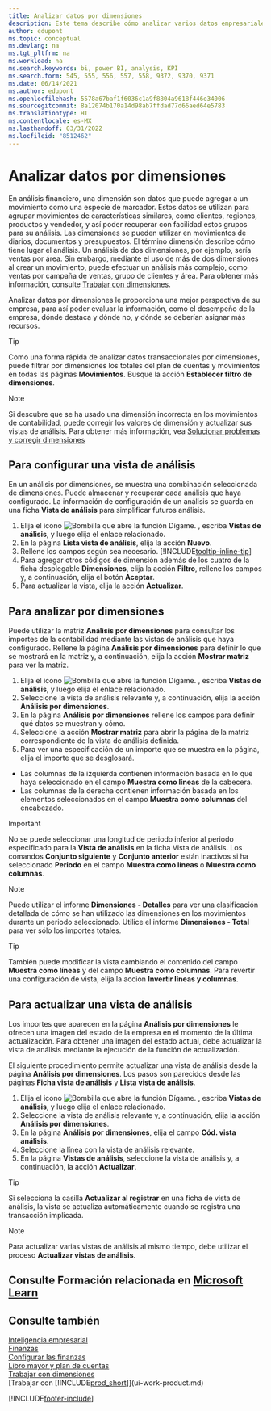 ```yaml
---
title: Analizar datos por dimensiones
description: Este tema describe cómo analizar varios datos empresariales por dimensiones. Las dimensiones le brindan una mayor perspectiva de su negocio para que pueda evaluar la información.
author: edupont
ms.topic: conceptual
ms.devlang: na
ms.tgt_pltfrm: na
ms.workload: na
ms.search.keywords: bi, power BI, analysis, KPI
ms.search.form: 545, 555, 556, 557, 558, 9372, 9370, 9371
ms.date: 06/14/2021
ms.author: edupont
ms.openlocfilehash: 5578a67baf1f6036c1a9f8804a9618f446e34006
ms.sourcegitcommit: 8a12074b170a14d98ab7ffdad77d66aed64e5783
ms.translationtype: HT
ms.contentlocale: es-MX
ms.lasthandoff: 03/31/2022
ms.locfileid: "8512462"
---
```

#  <a name="analyze-data-by-dimensions"></a>Analizar datos por dimensiones
En análisis financiero, una dimensión son datos que puede agregar a un movimiento como una especie de marcador. Estos datos se utilizan para agrupar movimientos de características similares, como clientes, regiones, productos y vendedor, y así poder recuperar con facilidad estos grupos para su análisis. Las dimensiones se pueden utilizar en movimientos de diarios, documentos y presupuestos. El término dimensión describe cómo tiene lugar el análisis. Un análisis de dos dimensiones, por ejemplo, sería ventas por área. Sin embargo, mediante el uso de más de dos dimensiones al crear un movimiento, puede efectuar un análisis más complejo, como ventas por campaña de ventas, grupo de clientes y área. Para obtener más información, consulte [Trabajar con dimensiones](finance-dimensions.md).

Analizar datos por dimensiones le proporciona una mejor perspectiva de su empresa, para así poder evaluar la información, como el desempeño de la empresa, dónde destaca y dónde no, y dónde se deberían asignar más recursos.

> [!TIP]
> Como una forma rápida de analizar datos transaccionales por dimensiones, puede filtrar por dimensiones los totales del plan de cuentas y movimientos en todas las páginas **Movimientos**. Busque la acción **Establecer filtro de dimensiones**.

> [!NOTE]
> Si descubre que se ha usado una dimensión incorrecta en los movimientos de contabilidad, puede corregir los valores de dimensión y actualizar sus vistas de análisis. Para obtener más información, vea [Solucionar problemas y corregir dimensiones](finance-troubleshooting-correcting-dimensions.md#changing-dimension-assignments-after-posting)

## <a name="to-set-up-an-analysis-view"></a>Para configurar una vista de análisis  
En un análisis por dimensiones, se muestra una combinación seleccionada de dimensiones. Puede almacenar y recuperar cada análisis que haya configurado. La información de configuración de un análisis se guarda en una ficha **Vista de análisis** para simplificar futuros análisis.  

1. Elija el icono ![Bombilla que abre la función Dígame.](media/ui-search/search_small.png "Dígame qué desea hacer") , escriba **Vistas de análisis**, y luego elija el enlace relacionado.  
2. En la página **Lista vista de análisis**, elija la acción **Nuevo**.
3. Rellene los campos según sea necesario. [!INCLUDE[tooltip-inline-tip](includes/tooltip-inline-tip_md.md)]
4. Para agregar otros códigos de dimensión además de los cuatro de la ficha desplegable **Dimensiones**, elija la acción **Filtro**, rellene los campos y, a continuación, elija el botón **Aceptar**.  
5. Para actualizar la vista, elija la acción **Actualizar**.

## <a name="to-analyze-by-dimensions"></a>Para analizar por dimensiones
Puede utilizar la matriz **Análisis por dimensiones** para consultar los importes de la contabilidad mediante las vistas de análisis que haya configurado. Rellene la página **Análisis por dimensiones** para definir lo que se mostrará en la matriz y, a continuación, elija la acción **Mostrar matriz** para ver la matriz.  

1. Elija el icono ![Bombilla que abre la función Dígame.](media/ui-search/search_small.png "Dígame qué desea hacer") , escriba **Vistas de análisis**, y luego elija el enlace relacionado.  
2. Seleccione la vista de análisis relevante y, a continuación, elija la acción **Análisis por dimensiones**.
3. En la página **Análisis por dimensiones** rellene los campos para definir qué datos se muestran y cómo.
4. Seleccione la acción **Mostrar matriz** para abrir la página de la matriz correspondiente de la vista de análisis definida.
5. Para ver una especificación de un importe que se muestra en la página, elija el importe que se desglosará.  

- Las columnas de la izquierda contienen información basada en lo que haya seleccionado en el campo **Muestra como líneas** de la cabecera.  
- Las columnas de la derecha contienen información basada en los elementos seleccionados en el campo **Muestra como columnas** del encabezado.

> [!IMPORTANT]  
>   No se puede seleccionar una longitud de periodo inferior al periodo especificado para la **Vista de análisis** en la ficha Vista de análisis. Los comandos **Conjunto siguiente** y **Conjunto anterior** están inactivos si ha seleccionado **Periodo** en el campo **Muestra como líneas** o **Muestra como columnas**.  

> [!NOTE]  
>   Puede utilizar el informe **Dimensiones - Detalles** para ver una clasificación detallada de cómo se han utilizado las dimensiones en los movimientos durante un periodo seleccionado. Utilice el informe **Dimensiones - Total** para ver sólo los importes totales.  

> [!TIP]  
>   También puede modificar la vista cambiando el contenido del campo **Muestra como líneas** y del campo **Muestra como columnas**. Para revertir una configuración de vista, elija la acción **Invertir líneas y columnas**.

## <a name="to-update-an-analysis-view"></a>Para actualizar una vista de análisis  
Los importes que aparecen en la página **Análisis por dimensiones** le ofrecen una imagen del estado de la empresa en el momento de la última actualización. Para obtener una imagen del estado actual, debe actualizar la vista de análisis mediante la ejecución de la función de actualización.

El siguiente procedimiento permite actualizar una vista de análisis desde la página **Análisis por dimensiones**. Los pasos son parecidos desde las páginas **Ficha vista de análisis** y **Lista vista de análisis**.  

1. Elija el icono ![Bombilla que abre la función Dígame.](media/ui-search/search_small.png "Dígame qué desea hacer") , escriba **Vistas de análisis**, y luego elija el enlace relacionado.
2. Seleccione la vista de análisis relevante y, a continuación, elija la acción **Análisis por dimensiones**.
2. En la página **Análisis por dimensiones**, elija el campo **Cód. vista análisis**.  
3. Seleccione la línea con la vista de análisis relevante.  
4. En la página **Vistas de análisis**, seleccione la vista de análisis y, a continuación, la acción **Actualizar**.  

> [!TIP]  
>   Si selecciona la casilla **Actualizar al registrar** en una ficha de vista de análisis, la vista se actualiza automáticamente cuando se registra una transacción implicada.

> [!NOTE]  
>   Para actualizar varias vistas de análisis al mismo tiempo, debe utilizar el proceso **Actualizar vistas de análisis**.  

## <a name="see-related-training-at-microsoft-learn"></a>Consulte Formación relacionada en [Microsoft Learn](/learn/modules/dimensions-financial-reports-dynamics-365-business-central/index)

## <a name="see-also"></a>Consulte también
[Inteligencia empresarial](bi.md)  
[Finanzas](finance.md)  
[Configurar las finanzas](finance-setup-finance.md)  
[Libro mayor y plan de cuentas](finance-general-ledger.md)  
[Trabajar con dimensiones](finance-dimensions.md)  
[Trabajar con [!INCLUDE[prod_short](includes/prod_short.md)]](ui-work-product.md)  


[!INCLUDE[footer-include](includes/footer-banner.md)]